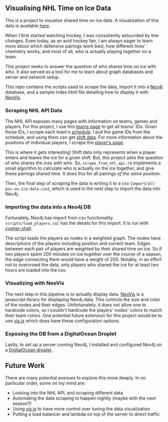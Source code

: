 ## Visualising NHL Time on Ice Data

This is a project to visualize shared time on ice data. A visualization of this data is available [here][blog-vis].

When I first started watching hockey, I was consistently astounded by line changes. Even today, as an avid hockey fan, I am always eager to learn more about which defensive pairings work best, how different lines' chemistry works, and most of all, who is actually playing together on a team. 

This project seeks to answer the question of who shares time on ice with who. It also served as a tool for me to learn about graph databases and server and network setup.

This repo contains the scripts used to scrape the data, import it into a [Neo4j] database, and a sample index.html file detailing how to display it with [NeoVis].   

### Scraping NHL API Data

The NHL API exposes many pages with information on teams, games and players. For this project, I use this [teams page][teams-page] to get all teams' IDs. Given those IDs, I scrape each team's [schedule]. I pull the game IDs from the schedule, and using them can get [shift data][shifts]. For more information about the positions of individual players, I scrape the [player's page][player].

This is where it gets interesting! Shift data only represents when a player enters and leaves the ice for a given shift. But, this project asks the question of who shares the ices with who. So, `scrape_from_nhl_api.rb` implements a small algorithm to calculate who is actually on the ice together, and give these pairings shared time. It does this for all pairings _of the same position_.

Then, the final step of scraping the data is writing it to a csv (`import/all-pos-on-ice-data.csv`), which is used in the next step to import the data into Neo4j.

### Importing the data into a Neo4j DB

Fortunately, Neo4j has import from csv functionality. `scripts/load_players.cql` has the details for this import. It is run with [cypher-shell]. 

The script loads the players as nodes in a weighted graph. The nodes have descriptions of the players including position and current team. Edges between each pair of players are weighted by their shared time on ice. So if two players spent 200 minutes on ice together over the course of a season, the edge connecting them would have a weight of 200. Notably, in an effort not to overcrowd the data, only players who shared the ice for at least two hours are loaded into the csv.

### Visualizing with NeoVis

The next step in this pipeline is to actually display data. [NeoVis] is a javascript library for displaying Neo4j data. This controls the size and color of the nodes and their edges. Unfortunately, it does not allow one to hardcode colors, so I couldn't hardcode the players' nodes' colors to match their team colors. One potential future extension for this project would be to use [vis.js] which does have these configuration options.

 
### Exposing the DB from a DigitalOcean Droplet

Lastly, to set up a server running Neo4j, I installed and configured Neo4j on a [DigitalOcean droplet][digital-ocean].

## Future Work

There are many potential avenues to explore this more deeply. In no particular order, some on my mind are:

* Looking into the NHL API, and scraping different data
* Automating the data scraping to happen nightly (maybe with the next season?)
* Using [vis.js] to have more control over tuning the data visualization
* Putting a load balancer and lambda on top of the server to direct traffic

[neo4j]: https://neo4j.com/
[neovis]: https://github.com/neo4j-contrib/neovis.js/
[blog-vis]: https://jemma.dev/blog/nhl-time-on-ice-21
[teams-page]: https://statsapi.web.nhl.com/api/v1/teams
[schedule]: https://statsapi.web.nhl.com/api/v1/schedule?teamId=6&startDate=2019-09-01&endDate=2020-03-30
[shifts]: https://api.nhle.com/stats/rest/en/shiftcharts?cayenneExp=gameId=2019020351
[player]: https://statsapi.web.nhl.com/api/v1/people/8478075
[cypher-shell]: https://neo4j.com/docs/operations-manual/current/tools/cypher-shell/
[vis.js]: https://visjs.org/
[digital-ocean]: https://www.digitalocean.com/products/droplets/

